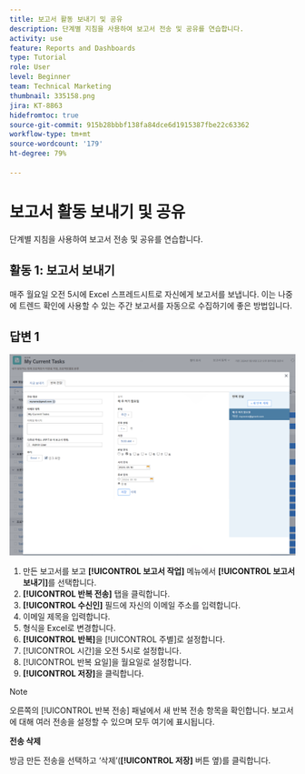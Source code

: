 ```yaml
---
title: 보고서 활동 보내기 및 공유
description: 단계별 지침을 사용하여 보고서 전송 및 공유를 연습합니다.
activity: use
feature: Reports and Dashboards
type: Tutorial
role: User
level: Beginner
team: Technical Marketing
thumbnail: 335158.png
jira: KT-8863
hidefromtoc: true
source-git-commit: 915b28bbbf138fa84dce6d1915387fbe22c63362
workflow-type: tm+mt
source-wordcount: '179'
ht-degree: 79%

---
```


# 보고서 활동 보내기 및 공유

단계별 지침을 사용하여 보고서 전송 및 공유를 연습합니다.

## 활동 1: 보고서 보내기

매주 월요일 오전 5시에 Excel 스프레드시트로 자신에게 보고서를 보냅니다. 이는 나중에 트렌드 확인에 사용할 수 있는 주간 보고서를 자동으로 수집하기에 좋은 방법입니다.

## 답변 1

![반복 보고서 전송을 설정하는 화면의 이미지](assets/send-a-report.png)

1. 만든 보고서를 보고 **[!UICONTROL 보고서 작업]** 메뉴에서 **[!UICONTROL 보고서 보내기]**&#x200B;를 선택합니다.
1. **[!UICONTROL 반복 전송]** 탭을 클릭합니다.
1. **[!UICONTROL 수신인]** 필드에 자신의 이메일 주소를 입력합니다.
1. 이메일 제목을 입력합니다.
1. 형식을 Excel로 변경합니다.
1. **[!UICONTROL 반복]**&#x200B;을 [!UICONTROL 주별]로 설정합니다.
1. [!UICONTROL 시간]을 오전 5시로 설정합니다.
1. [!UICONTROL 반복 요일]을 월요일로 설정합니다.
1. **[!UICONTROL 저장]**&#x200B;을 클릭합니다.

>[!NOTE]
>
>오른쪽의 [!UICONTROL 반복 전송] 패널에서 새 반복 전송 항목을 확인합니다. 보고서에 대해 여러 전송을 설정할 수 있으며 모두 여기에 표시됩니다.

**전송 삭제**

방금 만든 전송을 선택하고 ‘삭제’(**[!UICONTROL 저장]** 버튼 옆)를 클릭합니다.
